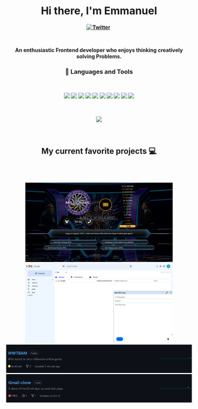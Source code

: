 <p>
  <h1 align="center"><b>Hi there, I'm Emmanuel<img src="https://docs.google.com/uc?export=download&id=166Ecq6uBl61U14OUlkHOHIBv2ArKoumJ" alt="" width="30"></h1>
</p>
<p align="center">
<a href="https://twitter.com/Emmdam4"><img src="https://img.shields.io/badge/Twitter-1DA1F2?style=for-the-badge&logo=twitter&logoColor=white" alt="Twitter" /></a>&nbsp;
</p>
<br />

<p align="center">An enthusiastic Frontend developer who enjoys thinking creatively solving Problems.</p>
<h3 align="center"> 💼 Languages and Tools</h3>

<br />

<p align="center">
<img src="https://img.shields.io/badge/-javascript-F7DF1E?&style=for-the-badge&logo=javascript&logoColor=black" />
<img src="https://img.shields.io/badge/HTML5-E34F26?style=for-the-badge&logo=html5&logoColor=white" />
<img src="https://img.shields.io/badge/-ReactJS-grey?&style=for-the-badge&logo=react&logoColor=61DAFB" />
<img src="https://img.shields.io/badge/Bootstrap-563D7C?style=for-the-badge&logo=bootstrap&logoColor=white" />
<img src="https://img.shields.io/badge/Tailwind_CSS-38B2AC?style=for-the-badge&logo=tailwind-css&logoColor=white" />
<img src="https://img.shields.io/badge/-css3-1572B6?&style=for-the-badge&logo=css3&logoColor=white" />
<img src="https://img.shields.io/badge/-VSCode-007ACC?&style=for-the-badge&logo=visual-studio-code&logoColor=white" />
<img src="https://img.shields.io/badge/-Git-F05032?&style=for-the-badge&logo=git&logoColor=white" /> 
<img src="https://img.shields.io/badge/github-%23121011.svg?style=for-the-badge&logo=github&logoColor=white" />
<img src="https://img.shields.io/badge/Angular-DD0031?style=for-the-badge&logo=angular&logoColor=white"/>
</p>

<br />
<p align="center"><img src="https://streak-stats.demolab.com?user=Damilarr&theme=github-dark&border_radius=10" /></p>
<br/>

<h2 align="center">My current favorite projects 💻</h2>
<br />
<br />
<p align="center">
  <img width="400" src="./wwtbam.png" />
  <img width="400" src="./gmail.png" />
  <span><a href="https://github.com/Damilarr/WWTBAM">
  <img align="" src="./wwt-pre.png" />
</a></span>
  <span><a href="https://github.com/Damilarr/Gmail-clone">
  <img align="" src="./gmail-pre.png" />
</a></span>
</p>
<br />

